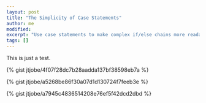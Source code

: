 ```yaml
---
layout: post
title: "The Simplicity of Case Statements"
author: me
modified:
excerpt: "Use case statements to make complex if/else chains more readable"
tags: []
---
```


This is just a test.

{% gist jtjobe/4f07f28dc7b28aadda137bf38598eb7a %}

{% gist jtjobe/a5268be86f30a07d1d130724f7feeb3e %}

{% gist jtjobe/a7945c4836514208e76ef5f42dcd2dbd %}